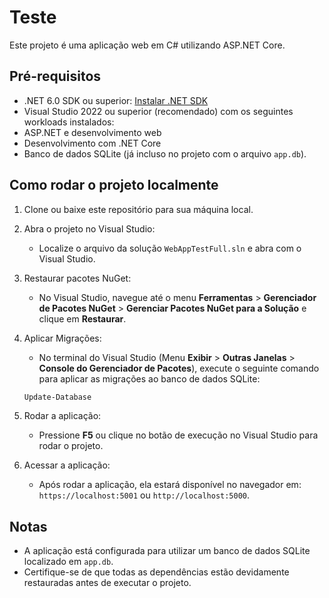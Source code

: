 
# Teste

Este projeto é uma aplicação web em C# utilizando ASP.NET Core.

## Pré-requisitos

- .NET 6.0 SDK ou superior: [Instalar .NET SDK](https://dotnet.microsoft.com/download/dotnet/6.0)
- Visual Studio 2022 ou superior (recomendado) com os seguintes workloads instalados:
- ASP.NET e desenvolvimento web
- Desenvolvimento com .NET Core
- Banco de dados SQLite (já incluso no projeto com o arquivo `app.db`).

## Como rodar o projeto localmente

1. Clone ou baixe este repositório para sua máquina local.

2. Abra o projeto no Visual Studio:
    - Localize o arquivo da solução `WebAppTestFull.sln` e abra com o Visual Studio.

3. Restaurar pacotes NuGet:
    - No Visual Studio, navegue até o menu **Ferramentas** > **Gerenciador de Pacotes NuGet** > **Gerenciar Pacotes NuGet para a Solução** e clique em **Restaurar**.

4. Aplicar Migrações:
    - No terminal do Visual Studio (Menu **Exibir** > **Outras Janelas** > **Console do Gerenciador de Pacotes**), execute o seguinte comando para aplicar as migrações ao banco de dados SQLite:
    ```bash
    Update-Database
    ```

5. Rodar a aplicação:
    - Pressione **F5** ou clique no botão de execução no Visual Studio para rodar o projeto.

6. Acessar a aplicação:
    - Após rodar a aplicação, ela estará disponível no navegador em: `https://localhost:5001` ou `http://localhost:5000`.

## Notas

- A aplicação está configurada para utilizar um banco de dados SQLite localizado em `app.db`.
- Certifique-se de que todas as dependências estão devidamente restauradas antes de executar o projeto.
